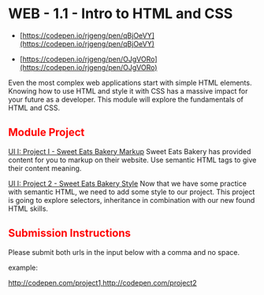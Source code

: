 # WEB - 1.1 - Intro to HTML and CSS

- [https://codepen.io/rjgeng/pen/qBjOeVY](https://codepen.io/rjgeng/pen/qBjOeVY)

- [https://codepen.io/rjgeng/pen/OJgVORo](https://codepen.io/rjgeng/pen/OJgVORo)

Even the most complex web applications start with simple HTML elements. Knowing how to use HTML and style it with CSS has a massive impact for your future as a developer. This module will explore the fundamentals of HTML and CSS.

## <span style="color:red">Module Project</span> 

[UI I: Project I - Sweet Eats Bakery Markup](https://codepen.io/lambdaschool/pen/vaKejB)
Sweet Eats Bakery has provided content for you to markup on their website. Use semantic HTML tags to give their content meaning.

[UI I: Project 2 - Sweet Eats Bakery Style](https://codepen.io/lambdaschool/pen/vaXWWG/?editors=0100)
Now that we have some practice with semantic HTML, we need to add some style to our project. This project is going to explore selectors, inheritance in combination with our new found HTML skills.

## <span style="color:red">Submission Instructions</span>  

Please submit both urls in the input below with a comma and no space.

example:

http://codepen.com/project1,http://codepen.com/project2